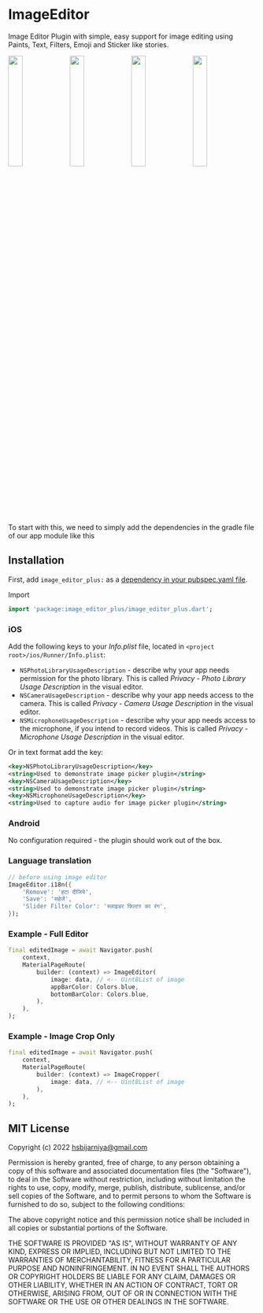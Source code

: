 # ImageEditor

Image Editor Plugin with simple, easy support for image editing using Paints, Text, Filters, Emoji and Sticker like stories.
  
  
<img src="https://cdn.ensorta.com/com.ensorta.biller/albums/5b53309f6073bd7662404dc7.1644562653000.HTG8Y6NV8BG.png" width="24%">
<img src="https://cdn.ensorta.com/com.ensorta.biller/albums/5b53309f6073bd7662404dc7.1644562729000.T9UPP7D59Y.png" width="24%">
<img src="https://cdn.ensorta.com/com.ensorta.biller/albums/5b53309f6073bd7662404dc7.1644566966000.YKAA8C382JB.png" width="24%">
<img src="https://cdn.ensorta.com/com.ensorta.biller/albums/5b53309f6073bd7662404dc7.1644567026000.Y9080Y1JYU9.png" width="24%">
  

To start with this, we need to simply add the dependencies in the gradle file of our app module like this

## Installation

First, add `image_editor_plus:` as a [dependency in your pubspec.yaml file](https://flutter.io/platform-plugins/).

Import

```dart
import 'package:image_editor_plus/image_editor_plus.dart';
```

### iOS

Add the following keys to your _Info.plist_ file, located in `<project root>/ios/Runner/Info.plist`:

* `NSPhotoLibraryUsageDescription` - describe why your app needs permission for the photo library. This is called _Privacy - Photo Library Usage Description_ in the visual editor.
* `NSCameraUsageDescription` - describe why your app needs access to the camera. This is called _Privacy - Camera Usage Description_ in the visual editor.
* `NSMicrophoneUsageDescription` - describe why your app needs access to the microphone, if you intend to record videos. This is called _Privacy - Microphone Usage Description_ in the visual editor.

Or in text format add the key:

``` xml
<key>NSPhotoLibraryUsageDescription</key>
<string>Used to demonstrate image picker plugin</string>
<key>NSCameraUsageDescription</key>
<string>Used to demonstrate image picker plugin</string>
<key>NSMicrophoneUsageDescription</key>
<string>Used to capture audio for image picker plugin</string>
```

### Android

No configuration required - the plugin should work out of the box.


### Language translation

```dart
// before using image editor
ImageEditor.i18n({
    'Remove': 'हटा दीजिये',
    'Save': 'सहेजें',
    'Slider Filter Color': 'स्लाइडर फिल्टर का रंग',
});
```


### Example - Full Editor

```dart
final editedImage = await Navigator.push(
    context,
    MaterialPageRoute(
        builder: (context) => ImageEditor(
            image: data, // <-- Uint8List of image
            appBarColor: Colors.blue,
            bottomBarColor: Colors.blue,
        ),
    ),
);
```


### Example - Image Crop Only

```dart
final editedImage = await Navigator.push(
    context,
    MaterialPageRoute(
        builder: (context) => ImageCropper(
            image: data, // <-- Uint8List of image
        ),
    ),
);
```
  
  
## MIT License

Copyright (c) 2022 hsbijarniya@gmail.com

Permission is hereby granted, free of charge, to any person obtaining a copy
of this software and associated documentation files (the "Software"), to deal
in the Software without restriction, including without limitation the rights
to use, copy, modify, merge, publish, distribute, sublicense, and/or sell
copies of the Software, and to permit persons to whom the Software is
furnished to do so, subject to the following conditions:

The above copyright notice and this permission notice shall be included in all
copies or substantial portions of the Software.

THE SOFTWARE IS PROVIDED "AS IS", WITHOUT WARRANTY OF ANY KIND, EXPRESS OR
IMPLIED, INCLUDING BUT NOT LIMITED TO THE WARRANTIES OF MERCHANTABILITY,
FITNESS FOR A PARTICULAR PURPOSE AND NONINFRINGEMENT. IN NO EVENT SHALL THE
AUTHORS OR COPYRIGHT HOLDERS BE LIABLE FOR ANY CLAIM, DAMAGES OR OTHER
LIABILITY, WHETHER IN AN ACTION OF CONTRACT, TORT OR OTHERWISE, ARISING FROM,
OUT OF OR IN CONNECTION WITH THE SOFTWARE OR THE USE OR OTHER DEALINGS IN THE SOFTWARE.

